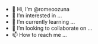 - 👋 Hi, I’m @romeoozuna
- 👀 I’m interested in ...
- 🌱 I’m currently learning ...
- 💞️ I’m looking to collaborate on ...
- 📫 How to reach me ...

<!---
romeoozuna/romeoozuna is a ✨ special ✨ repository because its `README.md` (this file) appears on your GitHub profile.
You can click the Preview link to take a look at your changes.
--->
